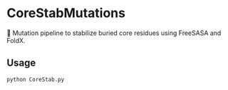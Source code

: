 # CoreStabMutations

🧬 Mutation pipeline to stabilize buried core residues using FreeSASA and FoldX.

## Usage
```bash
python CoreStab.py
```
